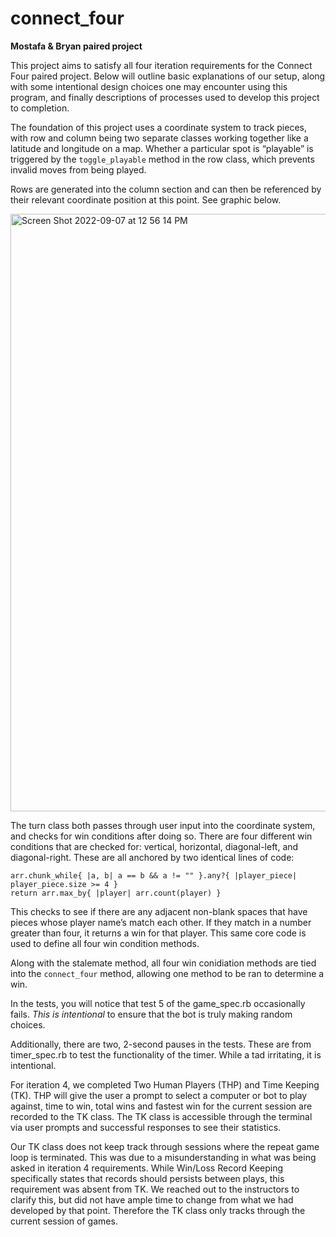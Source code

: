 # connect_four
**Mostafa &amp; Bryan paired project**

This project aims to satisfy all four iteration requirements for the Connect Four paired project. Below will outline basic explanations of our setup, along with some intentional design choices one may encounter using this program, and finally descriptions of processes used to develop this project to completion.

The foundation of this project uses a coordinate system to track pieces, with row and column being two separate classes working together like a latitude and longitude on a map. Whether a particular spot is “playable” is triggered by the `toggle_playable` method in the row class, which prevents invalid moves from being played. 

Rows are generated into the column section and can then be referenced by their relevant coordinate position at this point. See graphic below. 

<img width="956" alt="Screen Shot 2022-09-07 at 12 56 14 PM" src="https://user-images.githubusercontent.com/101418582/188956166-f7abdadc-14cc-4690-87c7-185d79e2c064.png">

The turn class both passes through user input into the coordinate system, and checks for win conditions after doing so. There are four different win conditions that are checked for: vertical, horizontal, diagonal-left, and diagonal-right. These are all anchored by two identical lines of code:

```
arr.chunk_while{ |a, b| a == b && a != "" }.any?{ |player_piece| player_piece.size >= 4 }
return arr.max_by{ |player| arr.count(player) } 
```

This checks to see if there are any adjacent non-blank spaces that have pieces whose player name’s match each other. If they match in a number greater than four, it returns a win for that player. This same core code is used to define all four win condition methods. 

Along with the stalemate method, all four win conidiation methods are tied into the `connect_four` method, allowing one method to be ran to determine a win.


In the tests, you will notice that test 5 of the game_spec.rb occasionally fails. *This is intentional* to ensure that the bot is truly making random choices.

Additionally, there are two, 2-second pauses in the tests. These are from timer_spec.rb to test the functionality of the timer. While a tad irritating, it is intentional.
 
For iteration 4, we completed Two Human Players (THP) and Time Keeping (TK). THP will give the user a prompt to select a computer or bot to play against, time to win, total wins and fastest win for the current session are recorded to the TK class. The TK class is accessible through the terminal via user prompts and successful responses to see their statistics. 

Our TK class does not keep track through sessions where the repeat game loop is terminated. This was due to a misunderstanding in what was being asked in iteration 4 requirements. While Win/Loss Record Keeping specifically states that records should persists between plays, this requirement was absent from TK. We reached out to the instructors to clarify this, but did not have ample time to change from what we had developed by that point. Therefore the TK class only tracks through the current session of games.
